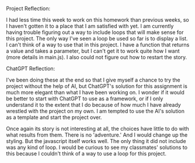 Project Reflection:

I had less time this week to work on this homework than previous weeks, so I haven't gotten it to a place that I am satisfied with yet. I am currently having trouble figuring out a way to include loops that will make sense for this project. The only way I've seen a loop be used so far is to display a list. I can't think of a way to use that in this project. I have a function that returns a value and takes a parameter, but I can't get it to work quite how I want (more details in main.js). I also could not figure out how to restart the story. 


ChatGPT Reflection:

I've been doing these at the end so that I give myself a chance to try the project without the help of AI, but ChatGPT's solution for this assignment is much more elegant than what I have been working on. I wonder if it would be better to start with ChatGPT to use as a framework, or if I only understand it to the extent that I do because of how much I have already wrestled with the project on my own. I am tempted to use the AI's solution as a template and start the project over. 

Once again its story is not interesting at all, the choices have little to do with what results from them. There is no 'adventure.' And I would change up the styling. But the javascript itself works well. The only thing it did not include was any kind of loop. I would be curious to see my classmates' solutions to this because I couldn't think of a way to use a loop for this project. 